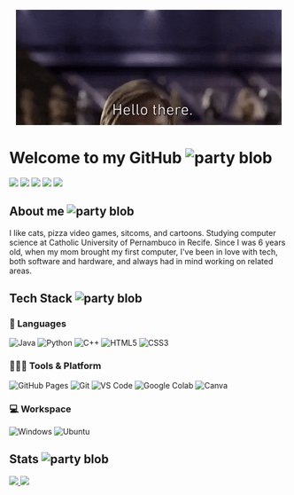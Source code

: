 <p align="center">
  <img src="hellothere.gif">
</p>

# Welcome to my GitHub <img width="30" src="https://github.com/Luizinho771/luizinho771/assets/54192152/e1b4f801-d67a-4810-b332-82af44ce000e" alt="party blob" />
<a href="https://www.linkedin.com/in/luizpaulo771/" target="_blank"><img loading="lazy" src="https://img.shields.io/badge/-LinkedIn-%230077B5?style=for-the-badge&logo=linkedin&logoColor=white" target="_blank"></a>
<a href="https://www.instagram.com/luizlpaulo_/" target="_blank"><img loading="lazy" src="https://img.shields.io/badge/-Instagram-%23E4405F?style=for-the-badge&logo=instagram&logoColor=white" target="_blank"></a>
<a href="https://www.youtube.com/@LuPaulo_" target="_blank"><img loading="lazy" src="https://img.shields.io/badge/YouTube-FF0000?style=for-the-badge&logo=youtube&logoColor=white" target="_blank"></a>
<a href = "mailto:luiz.paulo770@gmail.com"><img loading="lazy" src="https://img.shields.io/badge/Gmail-D14836?style=for-the-badge&logo=gmail&logoColor=white" target="_blank"></a>
<a href="https://www.twitch.tv/lupaulo_" target="_blank"><img loading="lazy" src="https://img.shields.io/badge/Twitch-9146FF?style=for-the-badge&logo=twitch&logoColor=white" target="_blank"></a>

## About me <img width="30" src="https://github.com/Luizinho771/luizinho771/assets/54192152/1d1c2fee-5b06-46a7-867f-bf779bbadc16" alt="party blob" />
<p> I like cats, pizza video games, sitcoms, and cartoons. Studying computer science at Catholic University of Pernambuco in Recife. Since I was 6 years old, when my mom brought my first computer, I've been in love with tech, both software and hardware, and always had in mind working on related areas.</p>

## Tech Stack <img width="30" src="https://github.com/Luizinho771/luizinho771/assets/54192152/9047fad7-9551-4fbe-8144-2ffb0876c521" alt="party blob" />
### 🚀 Languages

![Java](https://img.shields.io/badge/Java-ED8B00?style=for-the-badge&logo=java&logoColor=white)
![Python](https://img.shields.io/badge/Python-FFD43B?style=for-the-badge&logo=python&logoColor=306998)
![C++](https://img.shields.io/badge/C%2B%2B-00599C?style=for-the-badge&logo=c%2B%2B&logoColor=white)
![HTML5](https://img.shields.io/badge/HTML5-E34F26?style=for-the-badge&logo=html5&logoColor=white)
![CSS3](https://img.shields.io/badge/CSS3-1572B6?style=for-the-badge&logo=css3&logoColor=white)

### 🧑🏻‍💻 Tools & Platform

![GitHub Pages](https://img.shields.io/badge/GitHub_Pages-100000?style=for-the-badge&logo=github&logoColor=white)
![Git](https://img.shields.io/badge/Git-F05032?style=for-the-badge&logo=git&logoColor=white)
![VS Code](https://img.shields.io/badge/Visual_Studio_Code-0078D4?style=for-the-badge&logo=visual%20studio%20code&logoColor=white)
![Google Colab](https://img.shields.io/badge/Colab-F9AB00?style=for-the-badge&logo=googlecolab&color=525252)
![Canva](https://img.shields.io/badge/Canva-%2300C4CC.svg?&style=for-the-badge&logo=Canva&logoColor=white)

### 💻 Workspace

![Windows](https://img.shields.io/badge/Windows-0078D6?style=for-the-badge&logo=windows&logoColor=white)
![Ubuntu](https://img.shields.io/badge/Ubuntu-E95420?style=for-the-badge&logo=ubuntu&logoColor=white)

## Stats <img width="30" src="https://github.com/Luizinho771/luizinho771/assets/54192152/39b80835-b210-4339-a90f-fa48f8150be2" alt="party blob" />
<div>
<a href="https://github.com/seu-usuário-aqui">
<img loading="lazy" height="180em" src="https://github-readme-stats.vercel.app/api/top-langs/?username=Luizinho771&layout=compact&langs_count=7&theme=dracula"/>
<img loading="lazy" height="180em" src="https://github-readme-stats.vercel.app/api?username=Luizinho771&show_icons=true&theme=dracula&include_all_commits=true&count_private=true"/>
</div

<!--
**Luizinho771/luizinho771** is a ✨ _special_ ✨ repository because its `README.md` (this file) appears on your GitHub profile.

Here are some ideas to get you started:

- 🔭 I’m currently working on ...
- 🌱 I’m currently learning ...
- 👯 I’m looking to collaborate on ...
- 🤔 I’m looking for help with ...
- 💬 Ask me about ...
- 📫 How to reach me: ...
- 😄 Pronouns: ...
- ⚡ Fun fact: ...
-->
